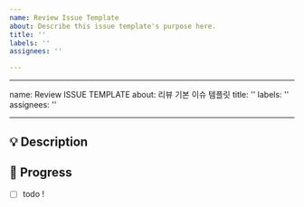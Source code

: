```yaml
---
name: Review Issue Template
about: Describe this issue template's purpose here.
title: ''
labels: ''
assignees: ''

---
```


---
name: Review ISSUE TEMPLATE
about: 리뷰 기본 이슈 템플릿
title: ''
labels: ''
assignees: ''

---

## 💡 Description
<!-- 리뷰에 대한 내용을 설명해주세요. -->

## 📝  Progress
<!-- 해야 할 일들을 적어주세요. -->
- [ ] todo !
